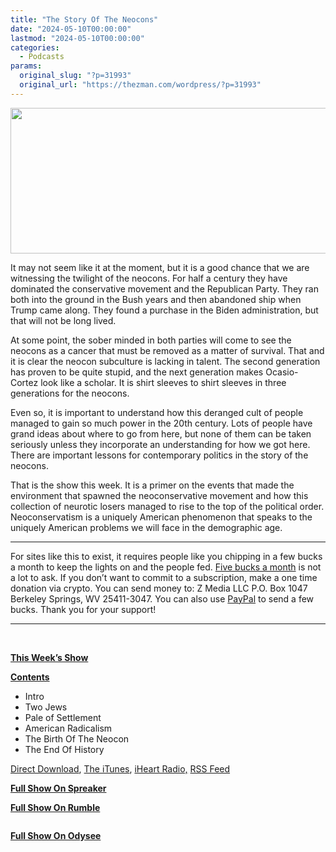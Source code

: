 ```yaml
---
title: "The Story Of The Neocons"
date: "2024-05-10T00:00:00"
lastmod: "2024-05-10T00:00:00"
categories:
  - Podcasts
params:
  original_slug: "?p=31993"
  original_url: "https://thezman.com/wordpress/?p=31993"
---
```


[<img
src="http://thezman.com/wordpress/wp-content/uploads/2018/01/Power-Hour.png"
decoding="async" width="600" height="233" />](http://thezman.com/wordpress/wp-content/uploads/2018/01/Power-Hour.png)

It may not seem like it at the moment, but it is a good chance that we
are witnessing the twilight of the neocons. For half a century they have
dominated the conservative movement and the Republican Party. They ran
both into the ground in the Bush years and then abandoned ship when
Trump came along. They found a purchase in the Biden administration, but
that will not be long lived.

At some point, the sober minded in both parties will come to see the
neocons as a cancer that must be removed as a matter of survival. That
and it is clear the neocon subculture is lacking in talent. The second
generation has proven to be quite stupid, and the next generation makes
Ocasio-Cortez look like a scholar. It is shirt sleeves to shirt sleeves
in three generations for the neocons.

Even so, it is important to understand how this deranged cult of people
managed to gain so much power in the 20th century. Lots of people have
grand ideas about where to go from here, but none of them can be taken
seriously unless they incorporate an understanding for how we got here.
There are important lessons for contemporary politics in the story of
the neocons.

That is the show this week. It is a primer on the events that made the
environment that spawned the neoconservative movement and how this
collection of neurotic losers managed to rise to the top of the
political order. Neoconservatism is a uniquely American phenomenon that
speaks to the uniquely American problems we will face in the demographic
age.

------------------------------------------------------------------------

For sites like this to exist, it requires people like you chipping in a
few bucks a month to keep the lights on and the people fed.
<a href="https://www.subscribestar.com/the-z-blog"
rel="noopener noreferrer" target="_blank">Five bucks a month</a> is not
a lot to ask. If you don’t want to commit to a subscription, make a one
time donation via crypto. You can send money to: Z Media LLC P.O. Box
1047 Berkeley Springs, WV 25411-3047. You can also use <a
href="https://www.paypal.com/cgi-bin/webscr?cmd=_s-xclick&amp;hosted_button_id=UDAS2Q8JYA6CN&amp;source=url"
rel="noopener noreferrer" target="_blank">PayPal</a> to send a few
bucks. Thank you for your support!

------------------------------------------------------------------------

 

**<u>This Week’s Show</u>**

**<u>Contents</u>**

-   Intro
-   Two Jews
-   Pale of Settlement
-   American Radicalism
-   The Birth Of The Neocon
-   The End Of History

<a href="https://api.spreaker.com/v2/episodes/59956158/download.mp3"
rel="noopener" target="_blank">Direct Download</a>, <a
href="https://itunes.apple.com/us/podcast/the-z-blog-power-hour/id1262799640?mt=2"
rel="noopener noreferrer" target="_blank">The iTunes</a>,
<a href="https://www.iheart.com/podcast/the-z-blog-power-hour-29246491/"
rel="noopener noreferrer" target="_blank">iHeart Radio,</a>
<a href="https://www.spreaker.com/show/2589657/episodes/feed"
rel="noopener noreferrer" target="_blank">RSS Feed</a>

**<u>Full Show On Spreaker</u>**  
<span class="mce_SELRES_start" mce-type="bookmark"
style="display: inline-block; width: 0px; overflow: hidden; line-height: 0;">﻿</span>

**<u>Full Show On Rumble</u>**

<span class="mce_SELRES_start" mce-type="bookmark"
style="display: inline-block; width: 0px; overflow: hidden; line-height: 0;">﻿</span>

**<u>Full Show On Odysee</u>**

<span class="mce_SELRES_start" mce-type="bookmark"
style="display: inline-block; width: 0px; overflow: hidden; line-height: 0;">﻿</span>

